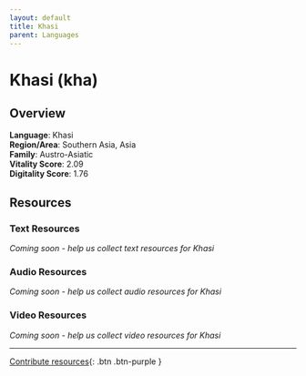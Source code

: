 ```yaml
---
layout: default
title: Khasi
parent: Languages
---
```


# Khasi (kha)

## Overview

**Language**: Khasi  
**Region/Area**: Southern Asia, Asia  
**Family**: Austro-Asiatic  
**Vitality Score**: 2.09  
**Digitality Score**: 1.76  

## Resources

### Text Resources
*Coming soon - help us collect text resources for Khasi*

### Audio Resources
*Coming soon - help us collect audio resources for Khasi*

### Video Resources
*Coming soon - help us collect video resources for Khasi*

---

[Contribute resources](https://fairtrain.github.io/){: .btn .btn-purple }
